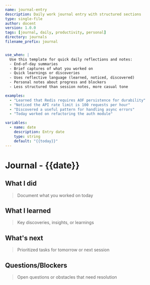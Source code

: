 ```yaml
---
name: journal-entry
description: Daily work journal entry with structured sections
type: single-file
author: docent
version: 1.0.0
tags: [journal, daily, productivity, personal]
directory: journals
filename_prefix: journal


use_when: |
  Use this template for quick daily reflections and notes:
  - End-of-day summaries
  - Brief captures of what you worked on
  - Quick learnings or discoveries
  - Uses reflective language (learned, noticed, discovered)
  - Personal notes about progress and blockers
  - Less structured than session notes, more casual tone

examples:
  - "Learned that Redis requires AOF persistence for durability"
  - "Noticed the API rate limit is 100 requests per hour"
  - "Discovered a useful pattern for handling async errors"
  - "Today worked on refactoring the auth module"

variables:
  - name: date
    description: Entry date
    type: string
    default: "{{today}}"
---
```

# Journal - {{date}}

## What I did

> Document what you worked on today

## What I learned

> Key discoveries, insights, or learnings

## What's next

> Prioritized tasks for tomorrow or next session

## Questions/Blockers

> Open questions or obstacles that need resolution
